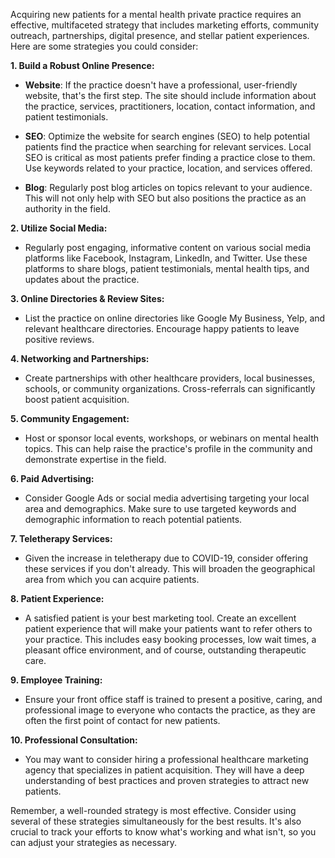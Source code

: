 Acquiring new patients for a mental health private practice requires an effective, multifaceted strategy that includes marketing efforts, community outreach, partnerships, digital presence, and stellar patient experiences. Here are some strategies you could consider:

**1. Build a Robust Online Presence:**

- **Website**: If the practice doesn't have a professional, user-friendly website, that's the first step. The site should include information about the practice, services, practitioners, location, contact information, and patient testimonials.

- **SEO**: Optimize the website for search engines (SEO) to help potential patients find the practice when searching for relevant services. Local SEO is critical as most patients prefer finding a practice close to them. Use keywords related to your practice, location, and services offered.

- **Blog**: Regularly post blog articles on topics relevant to your audience. This will not only help with SEO but also positions the practice as an authority in the field.

**2. Utilize Social Media:**

- Regularly post engaging, informative content on various social media platforms like Facebook, Instagram, LinkedIn, and Twitter. Use these platforms to share blogs, patient testimonials, mental health tips, and updates about the practice.

**3. Online Directories & Review Sites:**

- List the practice on online directories like Google My Business, Yelp, and relevant healthcare directories. Encourage happy patients to leave positive reviews. 

**4. Networking and Partnerships:**

- Create partnerships with other healthcare providers, local businesses, schools, or community organizations. Cross-referrals can significantly boost patient acquisition.

**5. Community Engagement:**

- Host or sponsor local events, workshops, or webinars on mental health topics. This can help raise the practice's profile in the community and demonstrate expertise in the field.

**6. Paid Advertising:**

- Consider Google Ads or social media advertising targeting your local area and demographics. Make sure to use targeted keywords and demographic information to reach potential patients.

**7. Teletherapy Services:**

- Given the increase in teletherapy due to COVID-19, consider offering these services if you don't already. This will broaden the geographical area from which you can acquire patients.

**8. Patient Experience:**

- A satisfied patient is your best marketing tool. Create an excellent patient experience that will make your patients want to refer others to your practice. This includes easy booking processes, low wait times, a pleasant office environment, and of course, outstanding therapeutic care.

**9. Employee Training:**

- Ensure your front office staff is trained to present a positive, caring, and professional image to everyone who contacts the practice, as they are often the first point of contact for new patients.

**10. Professional Consultation:**

- You may want to consider hiring a professional healthcare marketing agency that specializes in patient acquisition. They will have a deep understanding of best practices and proven strategies to attract new patients.

Remember, a well-rounded strategy is most effective. Consider using several of these strategies simultaneously for the best results. It's also crucial to track your efforts to know what's working and what isn't, so you can adjust your strategies as necessary.